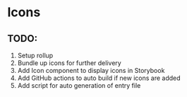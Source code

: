 # Icons

## TODO:
1. Setup rollup
2. Bundle up icons for further delivery
3. Add Icon component to display icons in Storybook
4. Add GitHub actions to auto build if new icons are added
5. Add script for auto generation of entry file
